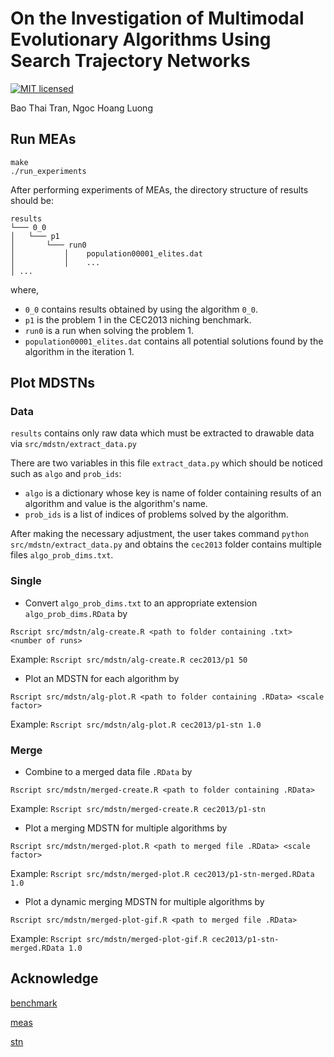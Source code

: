 # On the Investigation of Multimodal Evolutionary Algorithms Using Search Trajectory Networks
[![MIT licensed](https://img.shields.io/badge/license-MIT-brightgreen.svg)](LICENSE.md)

Bao Thai Tran, Ngoc Hoang Luong

## Run MEAs
```
make
./run_experiments
```

After performing experiments of MEAs, the directory structure of results should be:
```
results
└─── 0_0
│   └─── p1
│       └─── run0
│           │    population00001_elites.dat
│           │    ...
│ ...
```
where,
- `0_0` contains results obtained by using the algorithm `0_0`.
- `p1` is the problem 1 in the CEC2013 niching benchmark.
- `run0` is a run when solving the problem 1.
- `population00001_elites.dat` contains all potential solutions found by the algorithm in the iteration 1.

## Plot MDSTNs

### Data
`results` contains only raw data which must be extracted to drawable data via `src/mdstn/extract_data.py`

There are two variables in this file `extract_data.py` which should be noticed such as `algo` and `prob_ids`:
- `algo` is a dictionary whose key is name of folder containing results of an algorithm and value is the algorithm's name.
- `prob_ids` is a list of indices of problems solved by the algorithm.

After making the necessary adjustment, the user takes command `python src/mdstn/extract_data.py` and obtains the `cec2013` folder contains multiple files `algo_prob_dims.txt`.

### Single
- Convert `algo_prob_dims.txt` to an appropriate extension `algo_prob_dims.RData` by
```
Rscript src/mdstn/alg-create.R <path to folder containing .txt> <number of runs>
```
Example: `Rscript src/mdstn/alg-create.R cec2013/p1 50`

- Plot an MDSTN for each algorithm by
```
Rscript src/mdstn/alg-plot.R <path to folder containing .RData> <scale factor>
```
Example: `Rscript src/mdstn/alg-plot.R cec2013/p1-stn 1.0`

### Merge
- Combine to a merged data file `.RData` by
```
Rscript src/mdstn/merged-create.R <path to folder containing .RData>
```
Example: `Rscript src/mdstn/merged-create.R cec2013/p1-stn`

- Plot a merging MDSTN for multiple algorithms by
```
Rscript src/mdstn/merged-plot.R <path to merged file .RData> <scale factor>
```
Example: `Rscript src/mdstn/merged-plot.R cec2013/p1-stn-merged.RData 1.0`

- Plot a dynamic merging MDSTN for multiple algorithms by
```
Rscript src/mdstn/merged-plot-gif.R <path to merged file .RData>
```
Example: `Rscript src/mdstn/merged-plot-gif.R cec2013/p1-stn-merged.RData 1.0`

## Acknowledge

[benchmark](https://github.com/mikeagn/CEC2013)

[meas](https://github.com/scmaree/HillVallEA)

[stn](https://github.com/gabro8a/STNs)